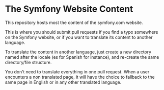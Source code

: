 The Symfony Website Content
===========================

This repository hosts most the content of the symfony.com website.

This is where you should submit pull requests if you find a typo somewhere on the Symfony website, or if you want
to translate its content to another language.

To translate the content in another language, just create a new directory named after the locale (es for Spanish for instance), and re-create the same directory/file structure.

You don't need to translate everything in one pull request. When a user encounters a non translated page, it will have the choice to fallback to the same page in English or in any other translated language.
